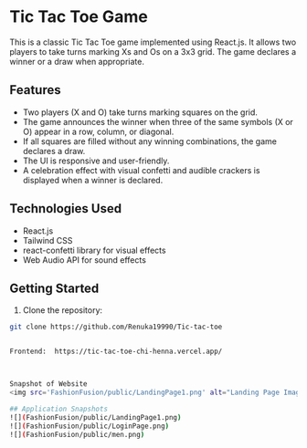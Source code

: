 # Tic Tac Toe Game

This is a classic Tic Tac Toe game implemented using React.js. It allows two players to take turns marking Xs and Os on a 3x3 grid. The game declares a winner or a draw when appropriate.

## Features

- Two players (X and O) take turns marking squares on the grid.
- The game announces the winner when three of the same symbols (X or O) appear in a row, column, or diagonal.
- If all squares are filled without any winning combinations, the game declares a draw.
- The UI is responsive and user-friendly.
- A celebration effect with visual confetti and audible crackers is displayed when a winner is declared.

## Technologies Used

- React.js
- Tailwind CSS
- react-confetti library for visual effects
- Web Audio API for sound effects

## Getting Started

1. Clone the repository:

```bash
git clone https://github.com/Renuka19990/Tic-tac-toe


Frontend:  https://tic-tac-toe-chi-henna.vercel.app/



Snapshot of Website
<img src='FashionFusion/public/LandingPage1.png' alt="Landing Page Image"/>

## Application Snapshots
![](FashionFusion/public/LandingPage1.png)
![](FashionFusion/public/LoginPage.png)
![](FashionFusion/public/men.png)

